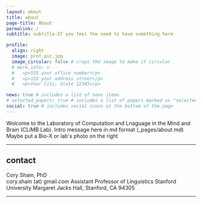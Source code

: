 ```yaml
---
layout: about
title: about
page-title: About
permalink: /
subtitle: subtitle:If you feel the need to have something here

profile:
  align: right
  image: prof_pic.jpg
  image_circular: false # crops the image to make it circular
  # more_info: >
  #   <p>555 your office number</p>
  #   <p>123 your address street</p>
  #   <p>Your City, State 12345</p>

news: true # includes a list of news items
# selected_papers: true # includes a list of papers marked as "selected={true}"
social: true # includes social icons at the bottom of the page
---
```


Wolcome to the Laboratory of Computation and Lnaguage in the Mind and Brain (CLiMB Lab). 
Intro message here in md format (_pages/about.md)
Maybe put a Bio-X or lab's photo on the right

---

## contact
Cory Shain, PhD  
<i class="fa fa-envelope"></i> cory.shain (at) gmail.com
Assistant Professor of Linguistics
Stanford University
Margaret Jacks Hall, Stanford, CA 94305
<!-- please also add your title and address? -->

<!-- Question for erxiao: Do we need a lab's email with edu ending?
<i class="fa fa-envelope"></i> *lab's email* -->

--- 